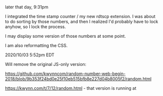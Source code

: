 later that day, 9:31pm

I integrated the time stamp counter / my new rdtscp extension.  I was about to do sorting by those numbers, and then 
I realized I'd probably have to lock anyhow, so I lock the process.  

I may display some version of those numbers at some point.

I am also reformatting the CSS.

2020/10/03 5:52pm EDT

Will remove the original JS-only version:

https://github.com/kwynncom/random-number-web-begin-2018/blob/9b353f24bd0e25f10eb515bfb8e227d04b8005f2/random.html

https://kwynn.com/t/7/12/random.html - that version is running at

